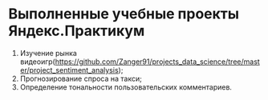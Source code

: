 # Выполненные учебные проекты Яндекс.Практикум
1. Изучение рынка видеоигр(https://github.com/Zanger91/projects_data_science/tree/master/project_sentiment_analysis);
2. Прогнозирование спроса на такси;
3. Определение тональности пользовательских комментариев.
